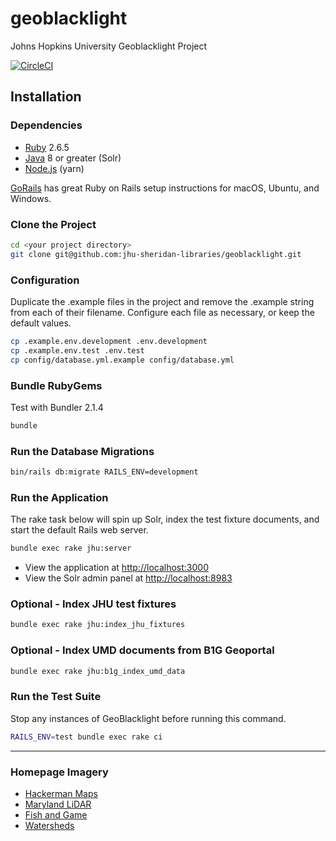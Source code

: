 # geoblacklight
Johns Hopkins University Geoblacklight Project

[![CircleCI](https://circleci.com/gh/jhu-sheridan-libraries/geoblacklight.svg?style=svg)](https://circleci.com/gh/jhu-sheridan-libraries/geoblacklight)

## Installation

### Dependencies

* [Ruby](https://www.ruby-lang.org/en/) 2.6.5
* [Java](https://www.java.com/en/) 8 or greater (Solr)
* [Node.js](https://nodejs.org/en/) (yarn)

[GoRails](https://gorails.com/setup) has great Ruby on Rails setup instructions for macOS, Ubuntu, and Windows.

### Clone the Project

```bash
cd <your project directory>
git clone git@github.com:jhu-sheridan-libraries/geoblacklight.git
```

### Configuration

Duplicate the .example files in the project and remove the .example string from each of their filename. Configure each file as necessary, or keep the default values.

```bash
cp .example.env.development .env.development  
cp .example.env.test .env.test  
cp config/database.yml.example config/database.yml
```

### Bundle RubyGems

Test with Bundler 2.1.4

```bash
bundle
```

### Run the Database Migrations

```bash
bin/rails db:migrate RAILS_ENV=development
```

### Run the Application

The rake task below will spin up Solr, index the test fixture documents, and start the default Rails web server.

```bash
bundle exec rake jhu:server
```

* View the application at [http://localhost:3000](http://localhost:3000)
* View the Solr admin panel at [http://localhost:8983](http://localhost:8983)

### Optional - Index JHU test fixtures

```bash
bundle exec rake jhu:index_jhu_fixtures
```

### Optional - Index UMD documents from B1G Geoportal

```bash
bundle exec rake jhu:b1g_index_umd_data
```

### Run the Test Suite

Stop any instances of GeoBlacklight before running this command.

```bash
RAILS_ENV=test bundle exec rake ci
```

----

### Homepage Imagery

* [Hackerman Maps](https://hub.jhu.edu/2019/02/27/koot-maps-hackerman/)
* [Maryland LiDAR](https://geo.btaa.org/catalog/33e12797d4c846bd808fbe0239574040)
* [Fish and Game](https://geo.btaa.org/catalog/93299141-4daa-4091-9b25-7903dbf1ef8d)
* [Watersheds](https://geo.btaa.org/catalog/d892d304-3890-4ee5-8128-f72007db0ed1)
